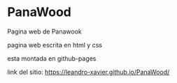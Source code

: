 # PanaWood

Pagina web de Panawook

pagina web escrita en html y css

esta montada en github-pages

link del sitio: https://leandro-xavier.github.io/PanaWood/
